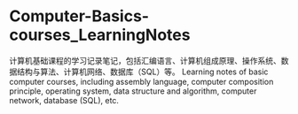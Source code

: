 # Computer-Basics-courses_LearningNotes
计算机基础课程的学习记录笔记，包括汇编语言、计算机组成原理、操作系统、数据结构与算法、计算机网络、数据库（SQL）等。
Learning notes of basic computer courses, including assembly language, computer composition principle, operating system, data structure and algorithm, computer network, database (SQL), etc.
